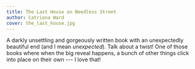 ```yaml
---
title: The Last House on Needless Street
author: Catriona Ward
cover: the_last_house.jpg
---
```

A darkly unsettling and gorgeously written book with an unexpectedly beautiful end (and I mean *unexpected*). Talk about a twist! One of those books where when the big reveal happens, a bunch of other things click into place on their own --- I love that!
